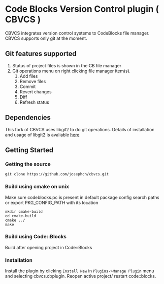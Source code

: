 # Code Blocks Version Control plugin ( CBVCS )
CBVCS integrates version control systems to CodeBlocks file manager. CBVCS supports only git at the moment.

## Git features supported
1. Status of project files is shown in the CB file manager
2. Git operations menu on right clicking file manager item(s).
   1. Add files
   2. Remove files
   3. Commit  
   4. Revert changes
   5. Diff
   6. Refresh status
## Dependencies
This fork of CBVCS uses libgit2 to do git operations. Details of installation and usage of libgit2 is avaliable [here]( https://libgit2.org/docs/guides/build-and-link/)

## Getting Started
### Getting the source
```
git clone https://github.com/josephch/cbvcs.git
```

### Build using cmake on unix
Make sure codeblocks.pc is present in default package config search paths or export PKG_CONFIG_PATH with its location

```
mkdir cmake-build
cd cmake-build
cmake ../
make
```
### Build using Code::Blocks
Build after opening project in Code::Blocks

### Installation
Install the plugin by clicking ```Install New``` in ```Plugins->Manage Plugin``` menu and selecting cbvcs.cbplugin. Reopen active project/ restart code::blocks.
